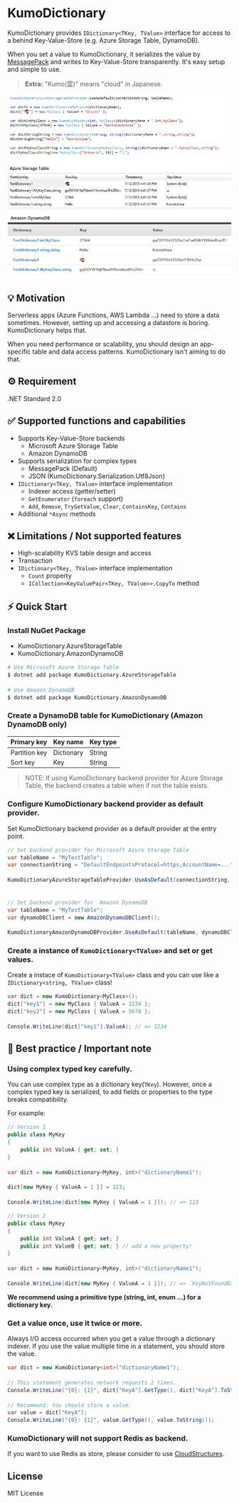 # KumoDictionary
KumoDictionary provides `IDictionary<TKey, TValue>` interface for access to a behind Key-Value-Store (e.g. Azure Storage Table, DynamoDB).

When you set a value to KumoDictionary, it serializes the value by [MessagePack](https://github.com/neuecc/MessagePack-CSharp/) and writes to Key-Value-Store transparently. It's easy setup and simple to use.

> **Extra:** "Kumo(雲)" means "cloud" in Japanese.

![](docs/images/SampleCodeImage.png)

## 💡 Motivation
Serverless apps (Azure Functions, AWS Lambda ...) need to store a data sometimes. However, setting up and accessing a datastore is boring. KumoDictionary helps that.

When you need performance or scalability, you should design an app-specific table and data access patterns. KumoDictionary isn't aiming to do that.

## ⚙ Requirement
.NET Standard 2.0

## ✅ Supported functions and capabilities
- Supports Key-Value-Store backends
    - Microsoft Azure Storage Table
    - Amazon DynamoDB
- Supports serialization for complex types
    - MessagePack (Default) 
    - JSON (KumoDictionary.Serialization.Utf8Json)
- `IDictionary<TKey, TValue>` interface implementation
    - Indexer access (getter/setter)
    - `GetEnumerator` (`foreach` support)
    - `Add`, `Remove`, `TryGetValue`, `Clear`, `ContainsKey`, `Contains`
- Additional `*Async` methods

## ❌ Limitations / Not supported features
- High-scalability KVS table design and access
- Transaction
- `IDictionary<TKey, TValue>` interface implementation
    - `Count` property 
    - `ICollection<KeyValuePair<TKey, TValue>>.CopyTo` method

## ⚡ Quick Start
### Install NuGet Package

- KumoDictionary.AzureStorageTable
- KumoDictionary.AmazonDynamoDB

```sh
# Use Microsoft Azure Storage Table
$ dotnet add package KumoDictionary.AzureStorageTable

# Use Amazon DynamoDB
$ dotnet add package KumoDictionary.AmazonDynamoDB
```

### Create a DynamoDB table for KumoDictionary (Amazon DynamoDB only)

|Primary key|Key name|Key type|
| --- | --- | --- |
|Partition key|Dictionary|String|
|Sort key|Key|String|

> NOTE: If using KumoDictionary backend provider for Azure Storage Table, the backend creates a table when if not the table exists.

### Configure KumoDictionary backend provider as default provider.

Set KumoDictionary backend provider as a default provider at the entry point.

```csharp
// Set backend provider for Microsoft Azure Storage Table
var tableName = "MyTestTable";
var connectionString = "DefaultEndpointsProtocol=https;AccountName=...";

KumoDictionaryAzureStorageTableProvider.UseAsDefault(connectionString, tableName);


// Set backend provider for  Amazon DynamoDB
var tableName = "MyTestTable";
var dynamoDBClient = new AmazonDynamoDBClient();

KumoDictionaryAmazonDynamoDBProvider.UseAsDefault(tableName, dynamoDBClient);
```

### Create a instance of `KumoDictionary<TValue>` and set or get values.

Create a instace of `KumoDictionary<TValue>` class and you can use like a `IDictionary<string, TValue>` class!

```csharp
var dict = new KumoDictionary<MyClass>();
dict["key1"] = new MyClass { ValueA = 1234 };
dict["key2"] = new MyClass { ValueA = 5678 };

Console.WriteLine(dict["key1"].ValueA); // => 1234
```

## 📝 Best practice / Important note
### Using complex typed key carefully.
You can use complex type as a dictionary key(`TKey`). However, once a complex typed key is serialized, to add fields or properties to the type breaks compatibility.

For example:
```csharp
// Version 1
public class MyKey
{
    public int ValueA { get; set; }
}

var dict = new KumoDictionary<MyKey, int>("dictionaryName1");

dict[new MyKey { ValueA = 1 }] = 123;

Console.WriteLine(dict[new MyKey { ValueA = 1 }]); // => 123
```

```csharp
// Version 2
public class MyKey
{
    public int ValueA { get; set; }
    public int ValueB { get; set; } // add a new property!
}

var dict = new KumoDictionary<MyKey, int>("dictionaryName1");

Console.WriteLine(dict[new MyKey { ValueA = 1 }]); // => `KeyNotFoundException`
```

**We recommend using a primitive type (string, int, enum ...) for a dictionary key.**

### Get a value once, use it twice or more.
Always I/O access occurred when you get a value through a dictionary indexer. If you use the value multiple time in a statement, you should store the value.

```csharp
var dict = new KumoDictionary<int>("dictionaryName1");

// This statement generates network requests 2 times.
Console.WriteLine("{0}: {1}", dict["KeyA"].GetType(), dict["KeyA"].ToString());

// Recommend: You should store a value.
var value = dict["KeyA"];
Console.WriteLine("{0}: {1}", value.GetType(), value.ToString());
```

### KumoDictionary will not support Redis as backend.
If you want to use Redis as store, please consider to use [CloudStructures](https://github.com/neuecc/CloudStructures).

## License
MIT License